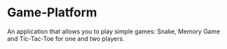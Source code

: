 # Game-Platform
An application that allows you to play simple games: Snake, Memory Game and Tic-Tac-Toe for one and two players.
